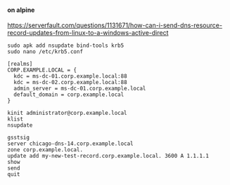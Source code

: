 #### on alpine
https://serverfault.com/questions/1131671/how-can-i-send-dns-resource-record-updates-from-linux-to-a-windows-active-direct

```
sudo apk add nsupdate bind-tools krb5
sudo nano /etc/krb5.conf
```

```
[realms]
CORP.EXAMPLE.LOCAL = {
  kdc = ms-dc-01.corp.example.local:88
  kdc = ms-dc-02.corp.example.local:88
  admin_server = ms-dc-01.corp.example.local
  default_domain = corp.example.local
}
```

```
kinit administrator@corp.example.local
klist
nsupdate
```

```
gsstsig
server chicago-dns-14.corp.example.local
zone corp.example.local.
update add my-new-test-record.corp.example.local. 3600 A 1.1.1.1
show
send
quit
```
